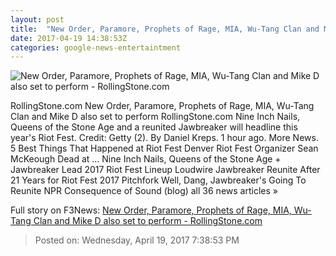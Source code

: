 ```yaml
---
layout: post
title:  "New Order, Paramore, Prophets of Rage, MIA, Wu-Tang Clan and Mike D also set to perform - RollingStone.com"
date: 2017-04-19 14:38:53Z
categories: google-news-entertaintment
---
```


![New Order, Paramore, Prophets of Rage, MIA, Wu-Tang Clan and Mike D also set to perform - RollingStone.com](http://img.wennermedia.com/social/nine-inch-nails-queens-stone-age-headline-riot-fest-2017-44fe618f-b6e6-419e-96e2-d1a6bc367df9.jpg)

RollingStone.com New Order, Paramore, Prophets of Rage, MIA, Wu-Tang Clan and Mike D also set to perform RollingStone.com Nine Inch Nails, Queens of the Stone Age and a reunited Jawbreaker will headline this year's Riot Fest. Credit: Getty (2). By Daniel Kreps. 1 hour ago. More News. 5 Best Things That Happened at Riot Fest Denver Riot Fest Organizer Sean McKeough Dead at ... Nine Inch Nails, Queens of the Stone Age + Jawbreaker Lead 2017 Riot Fest Lineup Loudwire Jawbreaker Reunite After 21 Years for Riot Fest 2017 Pitchfork Well, Dang, Jawbreaker's Going To Reunite NPR Consequence of Sound (blog) all 36 news articles »


Full story on F3News: [New Order, Paramore, Prophets of Rage, MIA, Wu-Tang Clan and Mike D also set to perform - RollingStone.com](http://www.f3nws.com/n/XUZa3B)

> Posted on: Wednesday, April 19, 2017 7:38:53 PM
